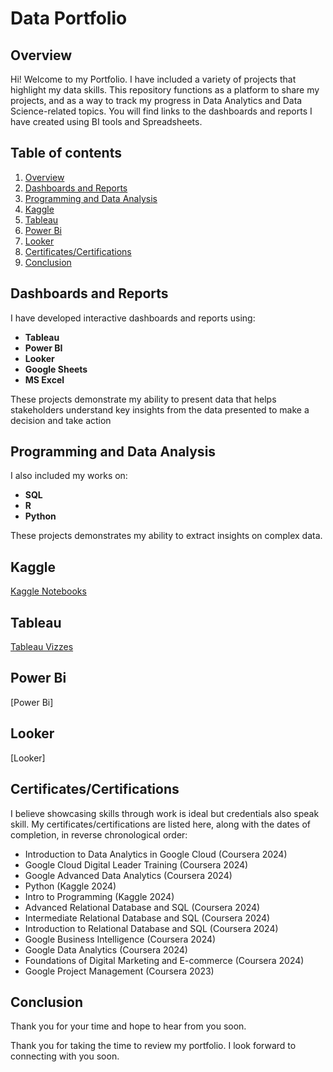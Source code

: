 # Data Portfolio
## Overview

Hi! Welcome to my Portfolio. I have included a variety of projects that highlight my data skills. This repository functions as a platform to share my projects, and as a way to track my progress in Data Analytics and Data Science-related topics. You will find links to the dashboards and reports I have created using BI tools and Spreadsheets.

## Table of contents
1. [Overview](#overview)
2. [Dashboards and Reports](#dashboards-and-reports)
3. [Programming and Data Analysis](#programming-and-data-analysis)
4. [Kaggle](#kaggle)
5. [Tableau](#tableau)
6. [Power Bi](#Power-Bi)
7. [Looker](#Looker)
8. [Certificates/Certifications](#certificatescertifications)
9. [Conclusion](#conclusion)

## Dashboards and Reports

I have developed interactive dashboards and reports using:
- **Tableau**
- **Power BI**
- **Looker**
- **Google Sheets**
- **MS Excel**

These projects demonstrate my ability to present data that helps stakeholders understand key insights from the data presented to make a decision and take action

## Programming and Data Analysis

I also included my works on:
- **SQL**
- **R**
- **Python**

These projects demonstrates my ability to extract insights on complex data.

## Kaggle
[Kaggle Notebooks](https://www.kaggle.com/renellsantos/code)

## Tableau
[Tableau Vizzes](https://public.tableau.com/app/profile/renell.santos/vizzes)

## Power Bi
[Power Bi]

## Looker
[Looker]

## Certificates/Certifications
I believe showcasing skills through work is ideal but credentials also speak skill. My certificates/certifications are listed here, along with the dates of completion, in reverse chronological order:

- Introduction to Data Analytics in Google Cloud (Coursera 2024)
- Google Cloud Digital Leader Training (Coursera 2024)
- Google Advanced Data Analytics (Coursera 2024)
- Python (Kaggle 2024)
- Intro to Programming (Kaggle 2024)
- Advanced Relational Database and SQL (Coursera 2024)
- Intermediate Relational Database and SQL (Coursera 2024)
- Introduction to Relational Database and SQL (Coursera 2024)
- Google Business Intelligence (Coursera 2024)
- Google Data Analytics (Coursera 2024)
- Foundations of Digital Marketing and E-commerce (Coursera 2024)
- Google Project Management (Coursera 2023)

## Conclusion

Thank you for your time and hope to hear from you soon.


Thank you for taking the time to review my portfolio. I look forward to connecting with you soon.
